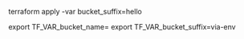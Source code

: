 terraform apply -var bucket_suffix=hello

export TF_VAR_bucket_name=<your-bucketname>
export TF_VAR_bucket_suffix=via-env